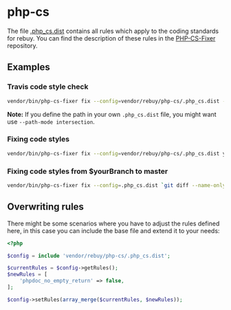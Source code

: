 # php-cs

The file [.php_cs.dist](.php_cs.dist) contains all rules which apply to the coding standards for rebuy. You can find the description of these rules in the [PHP-CS-Fixer](https://github.com/FriendsOfPHP/PHP-CS-Fixer/blob/master/README.rst) repository. 

## Examples

### Travis code style check

```bash
vendor/bin/php-cs-fixer fix --config=vendor/rebuy/php-cs/.php_cs.dist -v --dry-run --using-cache=no `git diff --name-only --diff-filter=ACMRTUXB $TRAVIS_COMMIT_RANGE`
```

**Note:** If you define the path in your own `.php_cs.dist` file, you might want use `--path-mode intersection`. 

### Fixing code styles

```bash
vendor/bin/php-cs-fixer fix --config=vendor/rebuy/php-cs/.php_cs.dist yourDirectory/`
```

### Fixing code styles from $yourBranch to master

```bash
vendor/bin/php-cs-fixer fix --config=.php_cs.dist `git diff --name-only --diff-filter=ACMRTUXB master`
```

## Overwriting rules

There might be some scenarios where you have to adjust the rules defined here, in this case you can include the base file and extend it to your needs:

```php
<?php

$config = include 'vendor/rebuy/php-cs/.php_cs.dist';

$currentRules = $config->getRules();
$newRules = [
    'phpdoc_no_empty_return' => false,
];

$config->setRules(array_merge($currentRules, $newRules));
```

